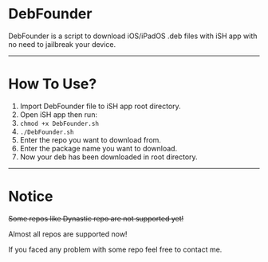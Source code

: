 # DebFounder
DebFounder is a script to download iOS/iPadOS .deb files with iSH app with no need to jailbreak your device.

-----------------
# How To Use?
1. Import DebFounder file to iSH app root directory.
2. Open iSH app then run:
3. ``chmod +x DebFounder.sh``
4. ``./DebFounder.sh``
5. Enter the repo you want to download from.
6. Enter the package name you want to download.
7. Now your deb has been downloaded in root directory.

-----------------
# Notice
~~Some repos like Dynastic repo are not supported yet!~~

Almost all repos are supported now!

If you faced any problem with some repo feel free to contact me.
